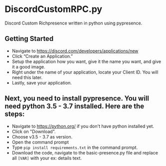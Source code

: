 # DiscordCustomRPC.py
Discord Custom Richpresence written in python using pypresence.


## Getting Started
- Navigate to https://discord.com/developers/applications/new 
- Click “Create an Application.”
- Setup the application how you want, give it the name you want, and give it a good image.
- Right under the name of your application, locate your Client ID. You will need this later.
- Lastly, save your application.

## Next, you need to install pypresence. You will need python 3.5 - 3.7 installed. Here are the steps:
- Navigate to https://python.org/ if you don't have python installed yet.
- Click on "Download".
- Choose v3.5 - 3.7 as version.
- Open the command prompt
- Type ``pip install requirements.txt`` in the command prompt.
- Download the code, navigate to the basic-presence.py file and replace all ``[VAR]`` with your ex: details text.
